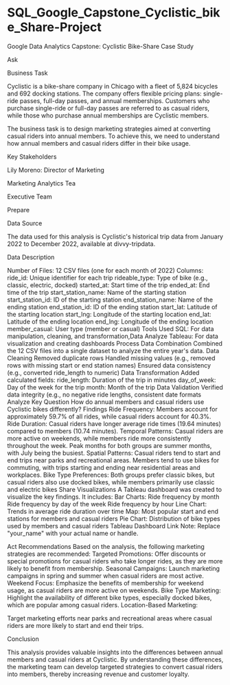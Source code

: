 # SQL_Google_Capstone_Cyclistic_bike_Share-Project
Google Data Analytics Capstone: Cyclistic Bike-Share Case Study

Ask

Business Task

Cyclistic is a bike-share company in Chicago with a fleet of 5,824 bicycles and 692 docking stations. The company offers flexible pricing plans: single-ride passes, full-day passes, and annual memberships. Customers who purchase single-ride or full-day passes are referred to as casual riders, while those who purchase annual memberships are Cyclistic members.

The business task is to design marketing strategies aimed at converting casual riders into annual members. To achieve this, we need to understand how annual members and casual riders differ in their bike usage.

Key Stakeholders

Lily Moreno: Director of Marketing

Marketing Analytics Tea

Executive Team

Prepare

Data Source

The data used for this analysis is Cyclistic's historical trip data from January 2022 to December 2022, available at divvy-tripdata.

Data Description

Number of Files: 12 CSV files (one for each month of 2022)
Columns:
ride_id: Unique identifier for each trip
rideable_type: Type of bike (e.g., classic, electric, docked)
started_at: Start time of the trip
ended_at: End time of the trip
start_station_name: Name of the starting station
start_station_id: ID of the starting station
end_station_name: Name of the ending station
end_station_id: ID of the ending station
start_lat: Latitude of the starting location
start_lng: Longitude of the starting location
end_lat: Latitude of the ending location
end_lng: Longitude of the ending location
member_casual: User type (member or casual)
Tools Used
SQL: For data manipulation, cleaning, and transformation,Data Analyze
Tableau: For data visualization and creating dashboards
Process
Data Combination
Combined the 12 CSV files into a single dataset to analyze the entire year's data.
Data Cleaning
Removed duplicate rows
Handled missing values (e.g., removed rows with missing start or end station names)
Ensured data consistency (e.g., converted ride_length to numeric)
Data Transformation
Added calculated fields:
ride_length: Duration of the trip in minutes
day_of_week: Day of the week for the trip
month: Month of the trip
Data Validation
Verified data integrity (e.g., no negative ride lengths, consistent date formats
Analyze
Key Question
How do annual members and casual riders use Cyclistic bikes differently?
Findings
Ride Frequency:
Members account for approximately 59.7% of all rides, while casual riders account for 40.3%.
Ride Duration:
Casual riders have longer average ride times (19.64 minutes) compared to members (10.74 minutes).
Temporal Patterns:
Casual riders are more active on weekends, while members ride more consistently throughout the week.
Peak months for both groups are summer months, with July being the busiest.
Spatial Patterns:
Casual riders tend to start and end trips near parks and recreational areas.
Members tend to use bikes for commuting, with trips starting and ending near residential areas and workplaces.
Bike Type Preferences:
Both groups prefer classic bikes, but casual riders also use docked bikes, while members primarily use classic and electric bikes
Share
Visualizations
A Tableau dashboard was created to visualize the key findings. It includes:
Bar Charts:
Ride frequency by month
Ride frequency by day of the week
Ride frequency by hour
Line Chart:
Trends in average ride duration over time
Map:
Most popular start and end stations for members and casual riders
Pie Chart:
Distribution of bike types used by members and casual riders
Tableau Dashboard Link
Note: Replace "your_name" with your actual name or handle.

Act
Recommendations
Based on the analysis, the following marketing strategies are recommended:
Targeted Promotions:
Offer discounts or special promotions for casual riders who take longer rides, as they are more likely to benefit from membership.
Seasonal Campaigns:
Launch marketing campaigns in spring and summer when casual riders are most active.
Weekend Focus:
Emphasize the benefits of membership for weekend usage, as casual riders are more active on weekends.
Bike Type Marketing:
Highlight the availability of different bike types, especially docked bikes, which are popular among casual riders.
Location-Based Marketing:

Target marketing efforts near parks and recreational areas where casual riders are more likely to start and end their trips.

Conclusion

This analysis provides valuable insights into the differences between annual members and casual riders at Cyclistic. By understanding these differences, the marketing team can develop targeted strategies to convert casual riders into members, thereby increasing revenue and customer loyalty.
